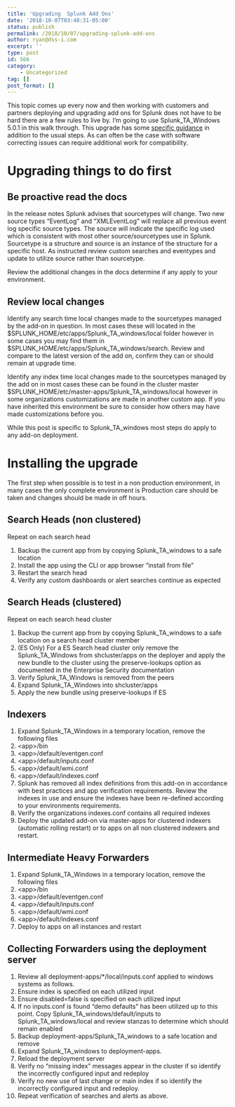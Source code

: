 ```yaml
---
title: 'Upgrading  Splunk Add Ons'
date: '2018-10-07T03:48:31-05:00'
status: publish
permalink: /2018/10/07/upgrading-splunk-add-ons
author: ryan@dss-i.com
excerpt: ''
type: post
id: 566
category:
    - Uncategorized
tag: []
post_format: []
---
```

This topic comes up every now and then working with customers and partners deploying and upgrading add ons for Splunk does not have to be hard there are a few rules to live by. I’m going to use Splunk\_TA\_Windows 5.0.1 in this walk through. This upgrade has some [specific guidance](http://docs.splunk.com/Documentation/WindowsAddOn/5.0.1/User/Upgrade) in addition to the usual steps. As can often be the case with software correcting issues can require additional work for compatibility.

Upgrading things to do first
============================

Be proactive read the docs
--------------------------

In the release notes Splunk advises that sourcetypes will change. Two new source types “EventLog” and “XMLEventLog” will replace all previous event log specific source types. The source will indicate the specific log used which is consistent with most other source/sourcetypes use in Splunk. Sourcetype is a structure and source is an instance of the structure for a specific host. As instructed review custom searches and eventypes and update to utilize source rather than sourcetype.

Review the additional changes in the docs determine if any apply to your environment.

Review local changes
--------------------

Identify any search time local changes made to the sourcetypes managed by the add-on in question. In most cases these will located in the $SPLUNK\_HOME/etc/apps/Splunk\_TA\_windows/local folder however in some cases you may find them in $SPLUNK\_HOME/etc/apps/Splunk\_TA\_windows/search. Review and compare to the latest version of the add on, confirm they can or should remain at upgrade time.

Identify any index time local changes made to the sourcetypes managed by the add on in most cases these can be found in the cluster master $SPLUNK\_HOME/etc/master-apps/Splunk\_TA\_windows/local however in some organizations customizations are made in another custom app. If you have inherited this environment be sure to consider how others may have made customizations before you.

While this post is specific to Splunk\_TA\_windows most steps do apply to any add-on deployment.

Installing the upgrade
======================

The first step when possible is to test in a non production environment, in many cases the only complete environment is Production care should be taken and changes should be made in off hours.

Search Heads (non clustered)
----------------------------

Repeat on each search head

1. Backup the current app from by copying Splunk\_TA\_windows to a safe location
2. Install the app using the CLI or app browser “install from file”
3. Restart the search head
4. Verify any custom dashboards or alert searches continue as expected

Search Heads (clustered)
------------------------

Repeat on each search head cluster

1. Backup the current app from by copying Splunk\_TA\_windows to a safe location on a search head cluster member
2. (ES Only) For a ES Search head cluster only remove the Splunk\_TA\_Windows from shcluster/apps on the deployer and apply the new bundle to the cluster using the preserve-lookups option as documented in the Enterprise Security documentation
3. Verify Splunk\_TA\_Windows is removed from the peers
4. Expand Splunk\_TA\_Windows into shcluster/apps
5. Apply the new bundle using preserve-lookups if ES

Indexers
--------

1. Expand Splunk\_TA\_Windows in a temporary location, remove the following files 
  1. &lt;app&gt;/bin
  2. &lt;app&gt;/default/eventgen.conf
  3. &lt;app&gt;/default/inputs.conf
  4. &lt;app&gt;/default/wmi.conf
  5. &lt;app&gt;/default/indexes.conf
2. Splunk has removed all index definitions from this add-on in accordance with best practices and app verification requirements. Review the indexes in use and ensure the indexes have been re-defined according to your environments requirements.
3. Verify the organizations indexes.conf contains all required indexes
4. Deploy the updated add-on via master-apps for clustered indexers (automatic rolling restart) or to apps on all non clustered indexers and restart.

Intermediate Heavy Forwarders
-----------------------------

1. Expand Splunk\_TA\_Windows in a temporary location, remove the following files 
  1. &lt;app&gt;/bin
  2. &lt;app&gt;/default/eventgen.conf
  3. &lt;app&gt;/default/inputs.conf
  4. &lt;app&gt;/default/wmi.conf
  5. &lt;app&gt;/default/indexes.conf
2. Deploy to apps on all instances and restart

Collecting Forwarders using the deployment server
-------------------------------------------------

1. Review all deployment-apps/\*/local/inputs.conf applied to windows systems as follows. 
  1. Ensure index is specified on each utilized input
  2. Ensure disabled=false is specified on each utilized input
  3. If no inputs.conf is found “demo defaults” has been utilized up to this point. Copy Splunk\_TA\_windows/default/inputs to Splunk\_TA\_windows/local and review stanzas to determine which should remain enabled
  4. Backup deployment-apps/Splunk\_TA\_windows to a safe location and remove
  5. Expand Splunk\_TA\_windows to deployment-apps.
  6. Reload the deployment server
2. Verify no “missing index” messages appear in the cluster if so identify the incorrectly configured input and redeploy
3. Verify no new use of last change or main index if so identify the incorrectly configured input and redeploy.
4. Repeat verification of searches and alerts as above.